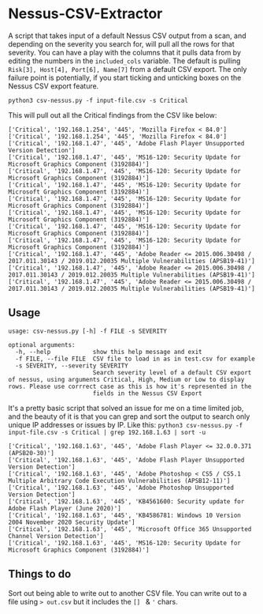 # Nessus-CSV-Extractor
A script that takes input of a default Nessus CSV output from a scan, and depending on the severity you search for, will pull all the rows for that severity. You can have a play with the columns that it pulls data from by editing the numbers in the `included_cols` variable. The default is pulling `Risk[3], Host[4], Port[6], Name[7]` from a default CSV export. The only failure point is potentially, if you start ticking and unticking boxes on the Nessus CSV export feature. 

`python3 csv-nessus.py -f input-file.csv -s Critical` 

This will pull out all the Critical findings from the CSV like below: 
```
['Critical', '192.168.1.254', '445', 'Mozilla Firefox < 84.0']
['Critical', '192.168.1.254', '445', 'Mozilla Firefox < 84.0']
['Critical', '192.168.1.47', '445', 'Adobe Flash Player Unsupported Version Detection']
['Critical', '192.168.1.47', '445', 'MS16-120: Security Update for Microsoft Graphics Component (3192884)']
['Critical', '192.168.1.47', '445', 'MS16-120: Security Update for Microsoft Graphics Component (3192884)']
['Critical', '192.168.1.47', '445', 'MS16-120: Security Update for Microsoft Graphics Component (3192884)']
['Critical', '192.168.1.47', '445', 'MS16-120: Security Update for Microsoft Graphics Component (3192884)']
['Critical', '192.168.1.47', '445', 'MS16-120: Security Update for Microsoft Graphics Component (3192884)']
['Critical', '192.168.1.47', '445', 'MS16-120: Security Update for Microsoft Graphics Component (3192884)']
['Critical', '192.168.1.47', '445', 'MS16-120: Security Update for Microsoft Graphics Component (3192884)']
['Critical', '192.168.1.47', '445', 'Adobe Reader <= 2015.006.30498 / 2017.011.30143 / 2019.012.20035 Multiple Vulnerabilities (APSB19-41)']
['Critical', '192.168.1.47', '445', 'Adobe Reader <= 2015.006.30498 / 2017.011.30143 / 2019.012.20035 Multiple Vulnerabilities (APSB19-41)']
['Critical', '192.168.1.47', '445', 'Adobe Reader <= 2015.006.30498 / 2017.011.30143 / 2019.012.20035 Multiple Vulnerabilities (APSB19-41)']
```
## Usage
```
usage: csv-nessus.py [-h] -f FILE -s SEVERITY

optional arguments:
  -h, --help            show this help message and exit
  -f FILE, --file FILE  CSV file to load in as in test.csv for example
  -s SEVERITY, --severity SEVERITY
                        Search severity level of a default CSV export of nessus, using arguments Critical, High, Medium or Low to display rows. Please use corrrect case as this is how it's represented in the
                        fields in the Nessus CSV Export
```
It's a pretty basic script that solved an issue for me on a time limited job, and the beauty of it is that you can grep and sort the output to search only unique IP addresses or issues by IP. Like this:
`python3 csv-nessus.py -f input-file.csv -s Critical | grep 192.168.1.63 | sort -u`

```
['Critical', '192.168.1.63', '445', 'Adobe Flash Player <= 32.0.0.371 (APSB20-30)']
['Critical', '192.168.1.63', '445', 'Adobe Flash Player Unsupported Version Detection']
['Critical', '192.168.1.63', '445', 'Adobe Photoshop < CS5 / CS5.1 Multiple Arbitrary Code Execution Vulnerabilities (APSB12-11)']
['Critical', '192.168.1.63', '445', 'Adobe Photoshop Unsupported Version Detection']
['Critical', '192.168.1.63', '445', 'KB4561600: Security update for Adobe Flash Player (June 2020)']
['Critical', '192.168.1.63', '445', 'KB4586781: Windows 10 Version 2004 November 2020 Security Update']
['Critical', '192.168.1.63', '445', 'Microsoft Office 365 Unsupported Channel Version Detection']
['Critical', '192.168.1.63', '445', 'MS16-120: Security Update for Microsoft Graphics Component (3192884)']
```
## Things to do
Sort out being able to write out to another CSV file. You can write out to a file using `> out.csv` but it includes the `[] ` & `'` chars. 
